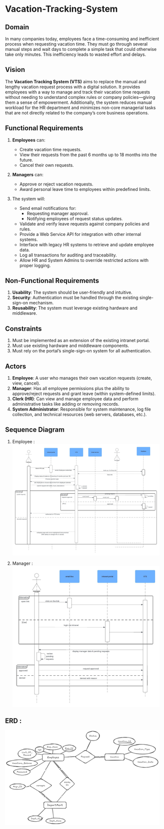 # Vacation-Tracking-System
## Domain

In many companies today, employees face a time-consuming and inefficient process when requesting vacation time. They must go through several manual steps and wait days to complete a simple task that could otherwise take only minutes. This inefficiency leads to wasted effort and delays.

## Vision

The **Vacation Tracking System (VTS)** aims to replace the manual and lengthy vacation request process with a digital solution. It provides employees with a way to manage and track their vacation time requests without needing to understand complex rules or company policies—giving them a sense of empowerment.
Additionally, the system reduces manual workload for the HR department and minimizes non-core managerial tasks that are not directly related to the company’s core business operations.

## Functional Requirements

1. **Employees** can:
   - Create vacation time requests.
   - View their requests from the past 6 months up to 18 months into the future.
   - Cancel their own requests.

2. **Managers** can:
   - Approve or reject vacation requests.
   - Award personal leave time to employees within predefined limits.

3. The system will:
   - Send email notifications for:
     - Requesting manager approval.
     - Notifying employees of request status updates.
   - Validate and verify leave requests against company policies and rules.
   - Provide a Web Service API for integration with other internal systems.
   - Interface with legacy HR systems to retrieve and update employee data.
   - Log all transactions for auditing and traceability.
   - Allow HR and System Admins to override restricted actions with proper logging.

## Non-Functional Requirements

1. **Usability**: The system should be user-friendly and intuitive.
2. **Security**: Authentication must be handled through the existing single-sign-on mechanism.
3. **Reusability**: The system must leverage existing hardware and middleware.



## Constraints

1. Must be implemented as an extension of the existing intranet portal.
2. Must use existing hardware and middleware components.
3. Must rely on the portal’s single-sign-on system for all authentication.

## Actors

1. **Employee**: A user who manages their own vacation requests (create, view, cancel).
2. **Manager**: Has all employee permissions plus the ability to approve/reject requests and grant leave (within system-defined limits).
3. **Clerk (HR)**: Can view and manage employee data and perform administrative tasks like adding or removing records.
4. **System Administrator**: Responsible for system maintenance, log file collection, and technical resources (web servers, databases, etc.).


## Sequence Diagram

1. Employee :
![Employee Sequence Diagram](imgs/Employee.jpeg)

2. Manager :
![Manager Sequence Diagram](imgs/manager.jpeg)

## ERD :

![ERD](imgs/FlowChart.png)


